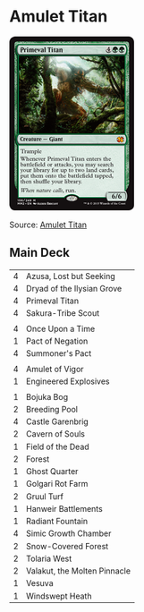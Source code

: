 # Amulet Titan #

![Primeval Titan](../../images/Primeval%20Titan.jpg)

Source: [Amulet Titan](https://www.mtggoldfish.com/archetype/modern-amulet-titan-88330#paper)

## Main Deck ##
|   |   |
|---|-----
| 4 | Azusa, Lost but Seeking
| 4 | Dryad of the Ilysian Grove
| 4 | Primeval Titan
| 4 | Sakura-Tribe Scout
|   |   |
| 4 | Once Upon a Time
| 1 | Pact of Negation
| 4 | Summoner's Pact
|   |   |
| 4 | Amulet of Vigor
| 1 | Engineered Explosives
|   |   |
| 1 | Bojuka Bog
| 2 | Breeding Pool
| 4 | Castle Garenbrig
| 2 | Cavern of Souls
| 1 | Field of the Dead
| 2 | Forest
| 1 | Ghost Quarter
| 1 | Golgari Rot Farm
| 2 | Gruul Turf
| 1 | Hanweir Battlements
| 1 | Radiant Fountain
| 4 | Simic Growth Chamber
| 2 | Snow-Covered Forest
| 2 | Tolaria West
| 2 | Valakut, the Molten Pinnacle
| 1 | Vesuva
| 1 | Windswept Heath
